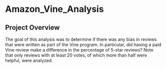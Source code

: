 # Amazon_Vine_Analysis

## Project Overview
The goal of this analysis was to determine if there was any bias in reviews that were written as part of the Vine program. In particular, did having a paid Vine review make a difference in the percentage of 5-star reviews? Note that only reviews with at least 20 votes, of which more than half were helpful, were analyzed.  


